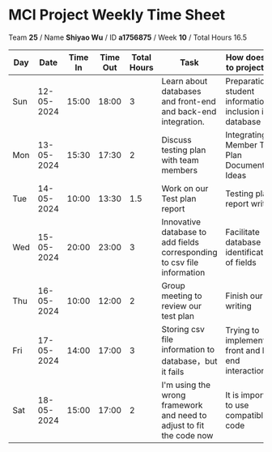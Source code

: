 # MCI Project Weekly Time Sheet

Team **25** / Name **Shiyao Wu** / ID **a1756875** / Week **10** / Total Hours 16.5

| Day | Date       | Time In | Time Out | Total Hours | Task | How does it fit to project plan | Outcome/Next action |
| --- | ---------- | ------- | -------- | ----------- | ---- | ------------------------------- | ------------------- |
| Sun | 12-05-2024 | 15:00   | 18:00    |  3          | Learn about databases and front-end and back-end integration. |Preparation of student information for inclusion in the database| Trying to add student information to the database|
| Mon | 13-05-2024 | 15:30   | 17:30    | 2        | Discuss testing plan with team members| Integrating Member Test Plan Documentation Ideas| Prepare for our test plan report|
| Tue | 14-05-2024 | 10:00   | 13:30    |1.5         | Work on our Test plan report | Testing plan report writing| Optimising  testing plan|
| Wed | 15-05-2024 | 20:00    |23:00    |  3      |Innovative database to add fields corresponding to csv file information|Facilitate database identification of fields|Passing csv files into database storage|
| Thu | 16-05-2024 | 10:00   | 12:00    | 2         | Group meeting to review our test plan  | Finish our writing| submit our testing plan|
| Fri | 17-05-2024 |14:00 |17:00 |   3  |Storing csv file information to database，but it fails|Trying to implement front and back end interactions| Prepare to discuss how to resolve this at tomorrow's meeting|
| Sat | 18-05-2024 | 15:00   | 17:00    | 2           |I'm using the wrong framework and need to adjust to fit the code now | It is important to use compatible code |Continue to modify for incoming database functionality
